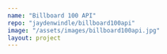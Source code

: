 ```yaml
---
name: "Billboard 100 API"
repo: "jaydenwindle/billboard100api"
image: "/assets/images/billboard100api.jpg"
layout: project 
---
```

